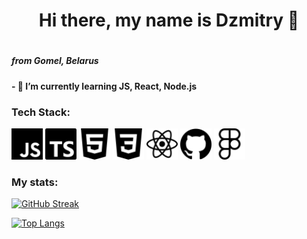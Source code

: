 <h1 align="center">Hi there, my name is Dzmitry  👋<h1>
<h5 > from Gomel, Belarus <h5>
<h4>- 🌱 I’m currently learning JS, React, Node.js</h4>
<h3> Tech Stack: </h3>

<div display="flex" style="color:white">
<img height="50"  src='/assets/icons/javascript.svg'>
<img height="50"  src='/assets/icons/typescript.svg'>
<img height="50"  src='/assets/icons/html5.svg'>
<img height="50"  src='/assets/icons/css3.svg'>
<img height="50"  src='/assets/icons/react.svg'>
<img height="50"  src='/assets/icons/github.svg'>
<img height="50"  src='/assets/icons/figma.svg'>
</div>

<h3>My stats:</h3>

<div display="flex">
<div style="width:50%">

<!-- [![Anurag's GitHub stats](https://github-readme-stats.vercel.app/api?username=Maltsau)](https://github.com/anuraghazra/github-readme-stats) -->

[![GitHub Streak](https://github-readme-streak-stats.herokuapp.com/?user=Maltsau)](https://git.io/streak-stats)

</div>
<div>

[![Top Langs](https://github-readme-stats.vercel.app/api/top-langs/?username=Maltsau&layout=compact)](https://github.com/anuraghazra/github-readme-stats)

</div>
</div>

